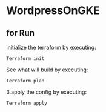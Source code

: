 # WordpressOnGKE
## for Run 

initialize the terraform by executing:
    
    Terraform init

See what will build by executing:

   
    Terraform plan
    
 
3.apply the config by executing:

    Terraform apply
